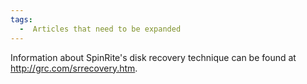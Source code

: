 ```yaml
---
tags:
  -  Articles that need to be expanded 
---
```

Information about SpinRite's disk recovery technique can be found at
<http://grc.com/srrecovery.htm>.